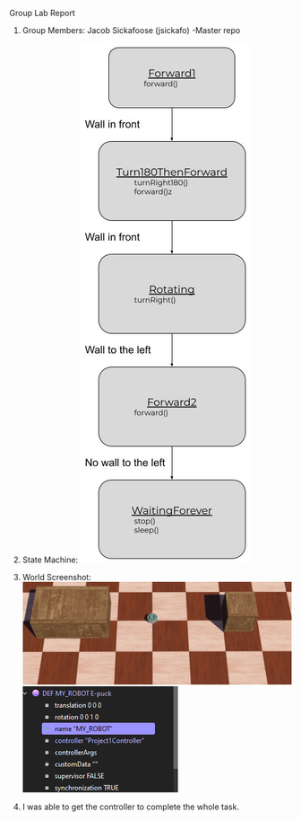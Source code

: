 Group Lab Report

1. Group Members: Jacob Sickafoose (jsickafo) -Master repo

2. State Machine:
![StateMachine](images/StateMachine.jpg)

3. World Screenshot:
![World1](images/World1.png)
![NamedProperly](images/NamedProperly.png)

4. I was able to get the controller to complete the whole task.